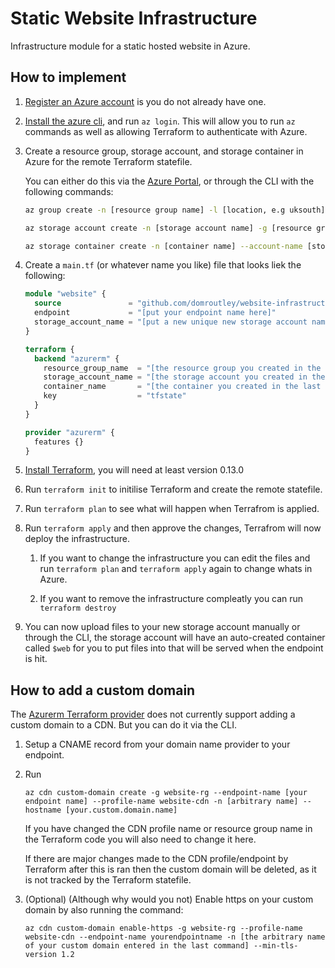 # Static Website Infrastructure
Infrastructure module for a static hosted website in Azure.

## How to implement

1. [Register an Azure account](https://azure.microsoft.com/en-gb/free/) is you do not already have one.

1. [Install the azure cli](https://docs.microsoft.com/en-us/cli/azure/install-azure-cli), and run `az login`. This will allow you to run `az` commands as well as allowing Terraform to authenticate with Azure.

1. Create a resource group, storage account, and storage container in Azure for the remote Terraform statefile.

    You can either do this via the [Azure Portal](https://portal.azure.com), or through the CLI with the following commands:

    ```bash
    az group create -n [resource group name] -l [location, e.g uksouth]

    az storage account create -n [storage account name] -g [resource group name] -l [location] --sku standard_LRS

    az storage container create -n [container name] --account-name [storage account name]
    ```

1. Create a `main.tf` (or whatever name you like) file that looks liek the following:

    ```terraform
    module "website" {
      source               = "github.com/domroutley/website-infrastructure"
      endpoint             = "[put your endpoint name here]"
      storage_account_name = "[put a new unique new storage account name here]"
    }

    terraform {
      backend "azurerm" {
        resource_group_name  = "[the resource group you created in the last step]"
        storage_account_name = "[the storage account you created in the last step]"
        container_name       = "[the container you created in the last step]"
        key                  = "tfstate"
      }
    }

    provider "azurerm" {
      features {}
    }
    ```

1. [Install Terraform](https://www.terraform.io/downloads.html), you will need at least version 0.13.0

1. Run `terraform init` to initilise Terraform and create the remote statefile.

1. Run `terraform plan` to see what will happen when Terrafrom is applied.

1. Run `terraform apply` and then approve the changes, Terrafrom will now deploy the infrastructure.

    1. If you want to change the infrastructure you can edit the files and run `terraform plan` and `terraform apply` again to change whats in Azure.

    1. If you want to remove the infrastructure compleatly you can run `terraform destroy`

1. You can now upload files to your new storage account manually or through the CLI, the storage account will have an auto-created container called `$web` for you to put files into that will be served when the endpoint is hit.

## How to add a custom domain
The [Azurerm Terraform provider](https://www.terraform.io/docs/providers/azurerm/index.html) does not currently support adding a custom domain to a CDN. But you can do it via the CLI.

1. Setup a CNAME record from your domain name provider to your endpoint.

1. Run

    `az cdn custom-domain create -g website-rg --endpoint-name [your endpoint name] --profile-name website-cdn -n [arbitrary name] --hostname [your.custom.domain.name]`

    If you have changed the CDN profile name or resource group name in the Terraform code you will also need to change it here.

    If there are major changes made to the CDN profile/endpoint by Terraform after this is ran then the custom domain will be deleted, as it is not tracked by the Terraform statefile.

1. (Optional) (Although why would you not) Enable https on your custom domain by also running the command:

    `az cdn custom-domain enable-https -g website-rg --profile-name website-cdn --endpoint-name yourendpointname -n [the arbitrary name of your custom domain entered in the last command] --min-tls-version 1.2`
